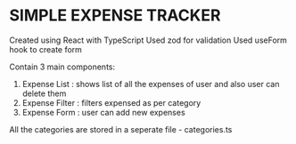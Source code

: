 # SIMPLE EXPENSE TRACKER

Created using React with TypeScript 
Used zod for validation
Used useForm hook to create form

Contain 3 main components:
1. Expense List : shows list of all the expenses of user and also user can delete them
2. Expense Filter : filters expensed as per category
3. Expense Form : user can add new expenses

All the categories are stored in a seperate file - categories.ts
